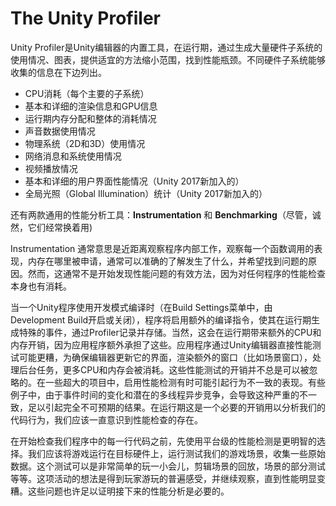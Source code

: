 
# The Unity Profiler

Unity Profiler是Unity编辑器的内置工具，在运行期，通过生成大量硬件子系统的使用情况、图表，提供适宜的方法缩小范围，找到性能瓶颈。不同硬件子系统能够收集的信息在下边列出。

- CPU消耗（每个主要的子系统）
- 基本和详细的渲染信息和GPU信息
- 运行期内存分配和整体的消耗情况
- 声音数据使用情况
- 物理系统（2D和3D）使用情况
- 网络消息和系统使用情况
- 视频播放情况
- 基本和详细的用户界面性能情况（Unity 2017新加入的）
- 全局光照（Global Illumination）统计（Unity 2017新加入的）

还有两款通用的性能分析工具：**Instrumentation** 和 **Benchmarking**（尽管，诚然，它们经常换着用)

Instrumentation 通常意思是近距离观察程序内部工作，观察每一个函数调用的表现，内存在哪里被申请，通常可以准确的了解发生了什么，并希望找到问题的原因。然而，这通常不是开始发现性能问题的有效方法，因为对任何程序的性能检查本身也有消耗。

当一个Unity程序使用开发模式编译时（在Build Settings菜单中，由Development Build开启或关闭），程序将启用额外的编译指令，使其在运行期生成特殊的事件，通过Profiler记录并存储。当然，这会在运行期带来额外的CPU和内存开销，因为应用程序额外承担了这些。应用程序通过Unity编辑器直接性能测试可能更糟，为确保编辑器更新它的界面，渲染额外的窗口（比如场景窗口），处理后台任务，更多CPU和内存会被消耗。这些性能测试的开销并不总是可以被忽略的。在一些超大的项目中，启用性能检测有时可能引起行为不一致的表现。有些例子中，由于事件时间的变化和潜在的多线程异步竞争，会导致这种严重的不一致，足以引起完全不可预期的结果。在运行期这是一个必要的开销用以分析我们的代码行为，我们应该一直意识到性能检查的存在。

在开始检查我们程序中的每一行代码之前，先使用平台级的性能检测是更明智的选择。我们应该将游戏运行在目标硬件上，运行测试我们的游戏场景，收集一些原始数据。这个测试可以是非常简单的玩一小会儿，剪辑场景的回放，场景的部分测试等等。这项活动的想法是得到玩家游玩的普遍感受，并继续观察，直到性能明显变糟。这些问题也许足以证明接下来的性能分析是必要的。


